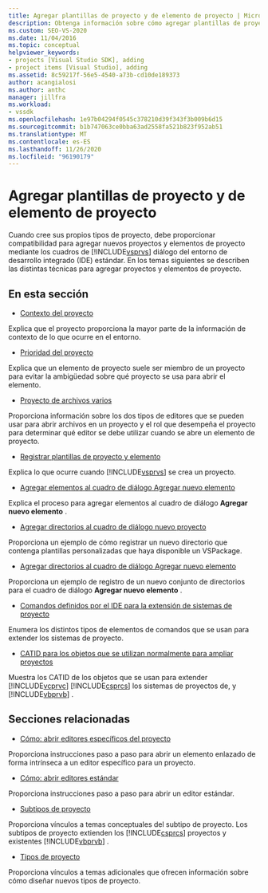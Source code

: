 ```yaml
---
title: Agregar plantillas de proyecto y de elemento de proyecto | Microsoft Docs
description: Obtenga información sobre cómo agregar plantillas de proyecto y de elemento de proyecto a los cuadros de diálogo del entorno de desarrollo integrado (IDE) de Visual Studio.
ms.custom: SEO-VS-2020
ms.date: 11/04/2016
ms.topic: conceptual
helpviewer_keywords:
- projects [Visual Studio SDK], adding
- project items [Visual Studio], adding
ms.assetid: 8c59217f-56e5-4540-a73b-cd10de189373
author: acangialosi
ms.author: anthc
manager: jillfra
ms.workload:
- vssdk
ms.openlocfilehash: 1e97b04294f0545c378210d39f343f3b009b6d15
ms.sourcegitcommit: b1b747063ce0bba63ad2558fa521b823f952ab51
ms.translationtype: MT
ms.contentlocale: es-ES
ms.lasthandoff: 11/26/2020
ms.locfileid: "96190179"
---
```

# <a name="add-project-and-project-item-templates"></a>Agregar plantillas de proyecto y de elemento de proyecto
Cuando cree sus propios tipos de proyecto, debe proporcionar compatibilidad para agregar nuevos proyectos y elementos de proyecto mediante los cuadros de [!INCLUDE[vsprvs](../../code-quality/includes/vsprvs_md.md)] diálogo del entorno de desarrollo integrado (IDE) estándar. En los temas siguientes se describen las distintas técnicas para agregar proyectos y elementos de proyecto.

## <a name="in-this-section"></a>En esta sección
- [Contexto del proyecto](../../extensibility/internals/project-context.md)

 Explica que el proyecto proporciona la mayor parte de la información de contexto de lo que ocurre en el entorno.

- [Prioridad del proyecto](../../extensibility/internals/project-priority.md)

 Explica que un elemento de proyecto suele ser miembro de un proyecto para evitar la ambigüedad sobre qué proyecto se usa para abrir el elemento.

- [Proyecto de archivos varios](../../extensibility/internals/miscellaneous-files-project.md)

 Proporciona información sobre los dos tipos de editores que se pueden usar para abrir archivos en un proyecto y el rol que desempeña el proyecto para determinar qué editor se debe utilizar cuando se abre un elemento de proyecto.

- [Registrar plantillas de proyecto y elemento](../../extensibility/internals/registering-project-and-item-templates.md)

 Explica lo que ocurre cuando [!INCLUDE[vsprvs](../../code-quality/includes/vsprvs_md.md)] se crea un proyecto.

- [Agregar elementos al cuadro de diálogo Agregar nuevo elemento](../../extensibility/internals/adding-items-to-the-add-new-item-dialog-boxes.md)

 Explica el proceso para agregar elementos al cuadro de diálogo **Agregar nuevo elemento** .

- [Agregar directorios al cuadro de diálogo nuevo proyecto](../../extensibility/internals/adding-directories-to-the-new-project-dialog-box.md)

 Proporciona un ejemplo de cómo registrar un nuevo directorio que contenga plantillas personalizadas que haya disponible un VSPackage.

- [Agregar directorios al cuadro de diálogo Agregar nuevo elemento](../../extensibility/internals/adding-directories-to-the-add-new-item-dialog-box.md)

 Proporciona un ejemplo de registro de un nuevo conjunto de directorios para el cuadro de diálogo **Agregar nuevo elemento** .

- [Comandos definidos por el IDE para la extensión de sistemas de proyecto](../../extensibility/internals/ide-defined-commands-for-extending-project-systems.md)

 Enumera los distintos tipos de elementos de comandos que se usan para extender los sistemas de proyecto.

- [CATID para los objetos que se utilizan normalmente para ampliar proyectos](../../extensibility/internals/catids-for-objects-that-are-typically-used-to-extend-projects.md)

 Muestra los CATID de los objetos que se usan para extender [!INCLUDE[vcprvc](../../code-quality/includes/vcprvc_md.md)] [!INCLUDE[csprcs](../../data-tools/includes/csprcs_md.md)] los sistemas de proyectos de, y [!INCLUDE[vbprvb](../../code-quality/includes/vbprvb_md.md)] .

## <a name="related-sections"></a>Secciones relacionadas
- [Cómo: abrir editores específicos del proyecto](../../extensibility/how-to-open-project-specific-editors.md)

 Proporciona instrucciones paso a paso para abrir un elemento enlazado de forma intrínseca a un editor específico para un proyecto.

- [Cómo: abrir editores estándar](../../extensibility/how-to-open-standard-editors.md)

 Proporciona instrucciones paso a paso para abrir un editor estándar.

- [Subtipos de proyecto](../../extensibility/internals/project-subtypes.md)

 Proporciona vínculos a temas conceptuales del subtipo de proyecto. Los subtipos de proyecto extienden los [!INCLUDE[csprcs](../../data-tools/includes/csprcs_md.md)] proyectos y existentes [!INCLUDE[vbprvb](../../code-quality/includes/vbprvb_md.md)] .

- [Tipos de proyecto](../../extensibility/internals/project-types.md)

 Proporciona vínculos a temas adicionales que ofrecen información sobre cómo diseñar nuevos tipos de proyecto.
